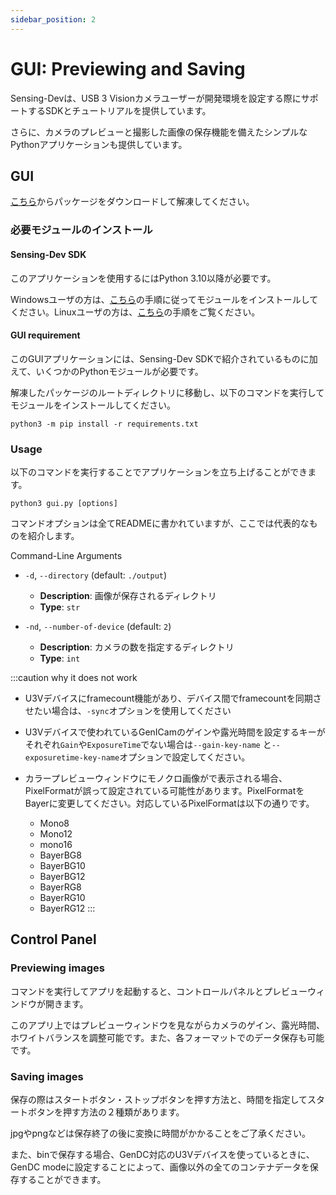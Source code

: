 ```yaml
---
sidebar_position: 2
---
```


# GUI: Previewing and Saving

Sensing-Devは、USB 3 Visionカメラユーザーが開発環境を設定する際にサポートするSDKとチュートリアルを提供しています。

さらに、カメラのプレビューと撮影した画像の保存機能を備えたシンプルなPythonアプリケーションも提供しています。

## GUI 

[こちら](https://github.com/Sensing-Dev/viewer/releases/tag/v0.1.0)からパッケージをダウンロードして解凍してください。

### 必要モジュールのインストール

#### Sensing-Dev SDK

このアプリケーションを使用するにはPython 3.10以降が必要です。

Windowsユーザの方は、[こちら](./../startup-guide/windows)の手順に従ってモジュールをインストールしてください。Linuxユーザの方は、[こちら](./../startup-guide/linux)の手順をご覧ください。

#### GUI requirement

このGUIアプリケーションには、Sensing-Dev SDKで紹介されているものに加えて、いくつかのPythonモジュールが必要です。

解凍したパッケージのルートディレクトリに移動し、以下のコマンドを実行してモジュールをインストールしてください。

```
python3 -m pip install -r requirements.txt
```

### Usage

以下のコマンドを実行することでアプリケーションを立ち上げることができます。

```
python3 gui.py [options]
```

コマンドオプションは全てREADMEに書かれていますが、ここでは代表的なものを紹介します。

Command-Line Arguments

- `-d`, `--directory` (default: `./output`)
  - **Description**: 画像が保存されるディレクトリ
  - **Type**: `str`
  
- `-nd`, `--number-of-device` (default: `2`)
  - **Description**: カメラの数を指定するディレクトリ
  - **Type**: `int`
  
:::caution why it does not work 
* U3Vデバイスにframecount機能があり、デバイス間でframecountを同期させたい場合は、`-sync`オプションを使用してください

* U3Vデバイスで使われているGenICamのゲインや露光時間を設定するキーがそれぞれ`Gain`や`ExposureTime`でない場合は`--gain-key-name` と`--exposuretime-key-name`オプションで設定してください。

* カラープレビューウィンドウにモノクロ画像がで表示される場合、PixelFormatが誤って設定されている可能性があります。PixelFormatをBayerに変更してください。対応しているPixelFormatは以下の通りです。
  * Mono8
  * Mono12
  * mono16
  * BayerBG8
  * BayerBG10
  * BayerBG12
  * BayerRG8
  * BayerRG10
  * BayerRG12
:::


## Control Panel

### Previewing images

コマンドを実行してアプリを起動すると、コントロールパネルとプレビューウィンドウが開きます。

このアプリ上ではプレビューウィンドウを見ながらカメラのゲイン、露光時間、ホワイトバランスを調整可能です。また、各フォーマットでのデータ保存も可能です。

### Saving images

保存の際はスタートボタン・ストップボタンを押す方法と、時間を指定してスタートボタンを押す方法の２種類があります。

jpgやpngなどは保存終了の後に変換に時間がかかることをご了承ください。

また、binで保存する場合、GenDC対応のU3Vデバイスを使っているときに、GenDC modeに設定することによって、画像以外の全てのコンテナデータを保存することができます。